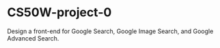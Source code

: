 # CS50W-project-0
Design a front-end for Google Search, Google Image Search, and Google Advanced Search.
